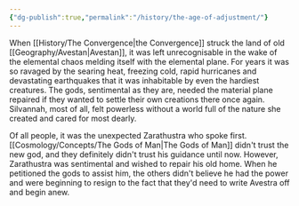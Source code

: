 ```yaml
---
{"dg-publish":true,"permalink":"/history/the-age-of-adjustment/"}
---
```


When [[History/The Convergence\|the Convergence]] struck the land of old [[Geography/Avestan\|Avestan]], it was left unrecognisable in the wake of the elemental chaos melding itself with the elemental plane. For years it was so ravaged by the searing heat, freezing cold, rapid hurricanes and devastating earthquakes that it was inhabitable by even the hardiest creatures. The gods, sentimental as they are, needed the material plane repaired if they wanted to settle their own creations there once again. Silvannah, most of all, felt powerless without a world full of the nature she created and cared for most dearly. 

Of all people, it was the unexpected Zarathustra who spoke first. [[Cosmology/Concepts/The Gods of Man\|The Gods of Man]] didn't trust the new god, and they definitely didn't trust his guidance until now. However, Zarathustra was sentimental and wished to repair his old home. When he petitioned the gods to assist him, the others didn't believe he had the power and were beginning to resign to the fact that they'd need to write Avestra off and begin anew. 